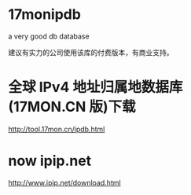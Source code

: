 # 17monipdb

a very good db database

建议有实力的公司使用该库的付费版本，有商业支持。

# 全球 IPv4 地址归属地数据库(17MON.CN 版)下载
http://tool.17mon.cn/ipdb.html

# now ipip.net
http://www.ipip.net/download.html


